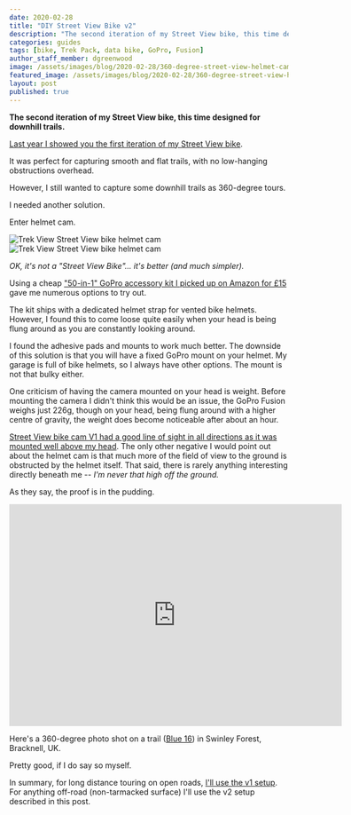 ```yaml
---
date: 2020-02-28
title: "DIY Street View Bike v2"
description: "The second iteration of my Street View bike, this time designed for downhill trails."
categories: guides
tags: [bike, Trek Pack, data bike, GoPro, Fusion]
author_staff_member: dgreenwood
image: /assets/images/blog/2020-02-28/360-degree-street-view-helmet-cam-meta.jpg
featured_image: /assets/images/blog/2020-02-28/360-degree-street-view-helmet-cam-sm.jpg
layout: post
published: true
---
```


**The second iteration of my Street View bike, this time designed for downhill trails.**

[Last year I showed you the first iteration of my Street View bike](/blog/2019/diy-street-view-bike-tours/).

It was perfect for capturing smooth and flat trails, with no low-hanging obstructions overhead.

However, I still wanted to capture some downhill trails as 360-degree tours.

I needed another solution.

Enter helmet cam.

<img class="img-fluid" src="/assets/images/blog/2020-02-28/360-degree-street-view-helmet-cam-sm.jpg" alt="Trek View Street View bike helmet cam" title="Trek View Street View bike helmet cam" />

<img class="img-fluid" src="/assets/images/blog/2020-02-28/360-degree-street-view-helmet-cam-2-sm.jpg" alt="Trek View Street View bike helmet cam" title="Trek View Street View bike helmet cam" />

_OK, it's not a "Street View Bike"... it's better (and much simpler)._

Using a cheap ["50-in-1" GoPro accessory kit I picked up on Amazon for £15](https://www.amazon.co.uk/gp/product/B01171X0UW/) gave me numerous options to try out.

The kit ships with a dedicated helmet strap for vented bike helmets. However, I found this to come loose quite easily when your head is being flung around as you are constantly looking around.

I found the adhesive pads and mounts to work much better. The downside of this solution is that you will have a fixed GoPro mount on your helmet. My garage is full of bike helmets, so I always have other options. The mount is not that bulky either.

One criticism of having the camera mounted on your head is weight. Before mounting the camera I didn't think this would be an issue, the GoPro Fusion weighs just 226g, though on your head, being flung around with a higher centre of gravity, the weight does become noticeable after about an hour.

[Street View bike cam V1 had a good line of sight in all directions as it was mounted well above my head](/blog/2019/diy-street-view-bike-tours/). The only other negative I would point out about the helmet cam is that much more of the field of view to the ground is obstructed by the helmet itself. That said, there is rarely anything interesting directly beneath me -- _I'm never that high off the ground._

As they say, the proof is in the pudding.

<iframe width="600" height="400" allowfullscreen style="border-style:none;" src="https://www.trekview.org/trekviewer.htm#panorama=https://www.trekview.org/assets/images/blog/2020-02-28/swinley-forest.jpeg&amp;autoLoad=true"></iframe>

Here's a 360-degree photo shot on a trail ([Blue 16](https://www.trailforks.com/trails/blue-16/)) in Swinley Forest, Bracknell, UK.

Pretty good, if I do say so myself.

In summary, for long distance touring on open roads, [I'll use the v1 setup](/blog/2019/diy-street-view-bike-tours/). For anything off-road (non-tarmacked surface) I'll use the v2 setup described in this post.